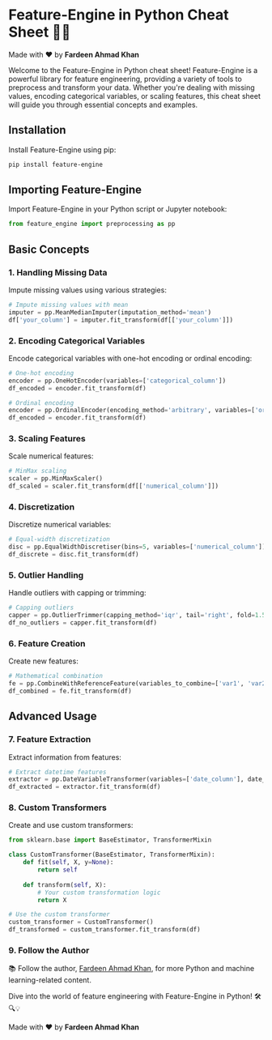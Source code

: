 # Feature-Engine in Python Cheat Sheet 🚀🐍

Made with :heart: by **Fardeen Ahmad Khan**

Welcome to the Feature-Engine in Python cheat sheet! Feature-Engine is a powerful library for feature engineering, providing a variety of tools to preprocess and transform your data. Whether you're dealing with missing values, encoding categorical variables, or scaling features, this cheat sheet will guide you through essential concepts and examples.

## Installation

Install Feature-Engine using pip:

```bash
pip install feature-engine
```

## Importing Feature-Engine

Import Feature-Engine in your Python script or Jupyter notebook:

```python
from feature_engine import preprocessing as pp
```

## Basic Concepts

### 1. Handling Missing Data

Impute missing values using various strategies:

```python
# Impute missing values with mean
imputer = pp.MeanMedianImputer(imputation_method='mean')
df['your_column'] = imputer.fit_transform(df[['your_column']])
```

### 2. Encoding Categorical Variables

Encode categorical variables with one-hot encoding or ordinal encoding:

```python
# One-hot encoding
encoder = pp.OneHotEncoder(variables=['categorical_column'])
df_encoded = encoder.fit_transform(df)

# Ordinal encoding
encoder = pp.OrdinalEncoder(encoding_method='arbitrary', variables=['ordinal_column'])
df_encoded = encoder.fit_transform(df)
```

### 3. Scaling Features

Scale numerical features:

```python
# MinMax scaling
scaler = pp.MinMaxScaler()
df_scaled = scaler.fit_transform(df[['numerical_column']])
```

### 4. Discretization

Discretize numerical variables:

```python
# Equal-width discretization
disc = pp.EqualWidthDiscretiser(bins=5, variables=['numerical_column'])
df_discrete = disc.fit_transform(df)
```

### 5. Outlier Handling

Handle outliers with capping or trimming:

```python
# Capping outliers
capper = pp.OutlierTrimmer(capping_method='iqr', tail='right', fold=1.5, variables=['numerical_column'])
df_no_outliers = capper.fit_transform(df)
```

### 6. Feature Creation

Create new features:

```python
# Mathematical combination
fe = pp.CombineWithReferenceFeature(variables_to_combine=['var1', 'var2'], reference_variables=['ref1', 'ref2'], method='add')
df_combined = fe.fit_transform(df)
```

## Advanced Usage

### 7. Feature Extraction

Extract information from features:

```python
# Extract datetime features
extractor = pp.DateVariableTransformer(variables=['date_column'], date_format='%Y-%m-%d')
df_extracted = extractor.fit_transform(df)
```

### 8. Custom Transformers

Create and use custom transformers:

```python
from sklearn.base import BaseEstimator, TransformerMixin

class CustomTransformer(BaseEstimator, TransformerMixin):
    def fit(self, X, y=None):
        return self
    
    def transform(self, X):
        # Your custom transformation logic
        return X

# Use the custom transformer
custom_transformer = CustomTransformer()
df_transformed = custom_transformer.fit_transform(df)
```

### 9. Follow the Author

📚 Follow the author, [Fardeen Ahmad Khan](https://github.com/I-Fardeen), for more Python and machine learning-related content.

Dive into the world of feature engineering with Feature-Engine in Python! 🛠️🔍💡

Made with :heart: by **Fardeen Ahmad Khan**

